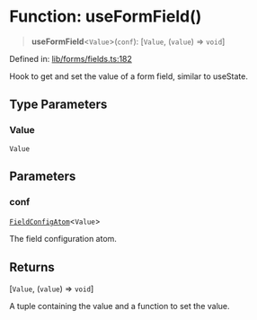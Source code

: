# Function: useFormField()

> **useFormField**\<`Value`\>(`conf`): \[`Value`, (`value`) => `void`\]

Defined in: [lib/forms/fields.ts:182](https://github.com/aldesgroup/goaldn/blob/b43e92ae42dcd6febc9c2c8f0742ef8c669d44f6/lib/forms/fields.ts#L182)

Hook to get and set the value of a form field, similar to useState.

## Type Parameters

### Value

`Value`

## Parameters

### conf

[`FieldConfigAtom`](../type-aliases/FieldConfigAtom.md)\<`Value`\>

The field configuration atom.

## Returns

\[`Value`, (`value`) => `void`\]

A tuple containing the value and a function to set the value.
